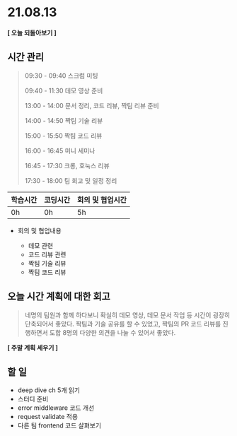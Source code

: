 # 21.08.13

**[ 오늘 되돌아보기 ]**

## 시간 관리

> 09:30 - 09:40 스크럼 미팅
>
> 09:40 - 11:30 데모 영상 준비
>
> 13:00 - 14:00 문서 정리, 코드 리뷰, 짝팀 리뷰 준비
>
> 14:00 - 14:50 짝팀 기술 리뷰
>
> 15:00 - 15:50 짝팀 코드 리뷰
>
> 16:00 - 16:45 미니 세미나
>
> 16:45 - 17:30 크롱, 호눅스 리뷰
>
> 17:30 - 18:00 팀 회고 및 일정 정리

| 학습시간 | 코딩시간 | 회의 및 협업시간 |
| -------- | -------- | ---------------- |
| 0h       | 0h       | 5h               |



- 회의 및 협업내용

  - 데모 관련
  - 코드 리뷰 관련
  - 짝팀 기술 리뷰
  - 짝팀 코드 리뷰

  

## 오늘 시간 계획에 대한 회고

> 네명의 팀원과 함께 하다보니 확실히 데모 영상, 데모 문서 작업 등 시간이 굉장히 단축되어서 좋았다. 짝팀과 기술 공유를 할 수 있었고, 짝팀의 PR 코드 리뷰를 진행하면서 도합 8명의 다양한 의견을 나눌 수 있어서 좋았다.



**[ 주말 계획 세우기 ]**

## 할 일

* deep dive ch 5개 읽기
* 스터디 준비
* error middleware 코드 개선
* request validate 적용
* 다른 팀 frontend 코드 살펴보기